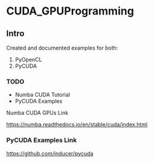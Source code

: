 # CUDA_GPUProgramming

## Intro

Created and documented examples for both:
1. PyOpenCL
2. PyCUDA

### TODO
- Numba CUDA Tutorial
- PyCUDA Examples

Numba CUDA GPUs Link 

https://numba.readthedocs.io/en/stable/cuda/index.html

### PyCUDA Examples Link
https://github.com/inducer/pycuda
